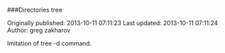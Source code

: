 ###Directories tree

Originally published: 2013-10-11 07:11:23
Last updated: 2013-10-11 07:11:24
Author: greg zakharov

Imitation of tree -d command.